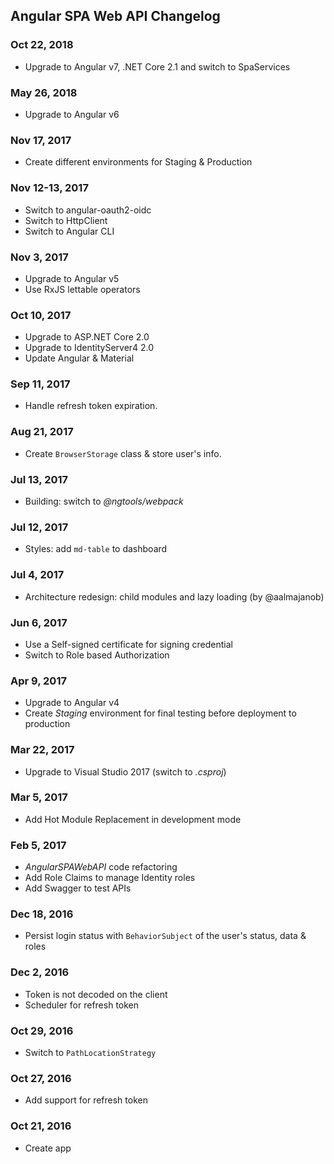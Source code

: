 ## Angular SPA Web API Changelog

<a name="Oct 22, 2018"></a>
### Oct 22, 2018
* Upgrade to Angular v7, .NET Core 2.1 and switch to SpaServices

<a name="May 26, 2018"></a>
### May 26, 2018
* Upgrade to Angular v6

<a name="Nov 17, 2017"></a>
### Nov 17, 2017
* Create different environments for Staging & Production

<a name="Nov 12-13, 2017"></a>
### Nov 12-13, 2017
* Switch to angular-oauth2-oidc
* Switch to HttpClient
* Switch to Angular CLI

<a name="Nov 3, 2017"></a>
### Nov 3, 2017
* Upgrade to Angular v5
* Use RxJS lettable operators

<a name="Oct 10, 2017"></a>
### Oct 10, 2017
* Upgrade to ASP.NET Core 2.0
* Upgrade to IdentityServer4 2.0
* Update Angular & Material

<a name="Sep 11, 2017"></a>
### Sep 11, 2017
* Handle refresh token expiration.

<a name="Aug 21, 2017"></a>
### Aug 21, 2017
* Create `BrowserStorage` class & store user's info.

<a name="Jul 13, 2017"></a>
### Jul 13, 2017
* Building: switch to _@ngtools/webpack_

<a name="Jul 12, 2017"></a>
### Jul 12, 2017
* Styles: add `md-table` to dashboard

<a name="Jul 4, 2017"></a>
### Jul 4, 2017
* Architecture redesign: child modules and lazy loading (by @aalmajanob)

<a name="Jun 6, 2017"></a>
### Jun 6, 2017
* Use a Self-signed certificate for signing credential
* Switch to Role based Authorization

<a name="Apr 9, 2017"></a>
### Apr 9, 2017
* Upgrade to Angular v4
* Create _Staging_ environment for final testing before deployment to production

<a name="Mar 22, 2017"></a>
### Mar 22, 2017
* Upgrade to Visual Studio 2017 (switch to _.csproj_)

<a name="Mar 5, 2017"></a>
### Mar 5, 2017
* Add Hot Module Replacement in development mode

<a name="Feb 5, 2017"></a>
### Feb 5, 2017
* _AngularSPAWebAPI_ code refactoring
* Add Role Claims to manage Identity roles
* Add Swagger to test APIs

<a name="Dec 18, 2016"></a>
### Dec 18, 2016
* Persist login status with `BehaviorSubject` of the user's status, data & roles

<a name="Dec 2, 2016"></a>
### Dec 2, 2016
* Token is not decoded on the client
* Scheduler for refresh token

<a name="Oct 29, 2016"></a>
### Oct 29, 2016
* Switch to `PathLocationStrategy`

<a name="Oct 27, 2016"></a>
### Oct 27, 2016
* Add support for refresh token

<a name="Oct 21, 2016"></a>
### Oct 21, 2016
* Create app